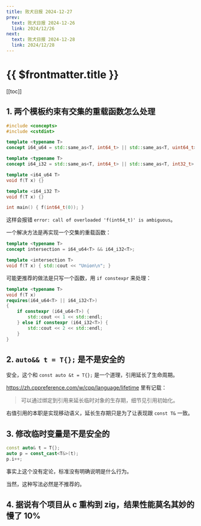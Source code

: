 ```yaml
---
title: 败犬日报 2024-12-27
prev:
  text: 败犬日报 2024-12-26
  link: 2024/12/26
next:
  text: 败犬日报 2024-12-28
  link: 2024/12/28
---
```


# {{ $frontmatter.title }}

[[toc]]

## 1. 两个模板约束有交集的重载函数怎么处理

```cpp
#include <concepts>
#include <cstdint>

template <typename T>
concept i64_u64 = std::same_as<T, int64_t> || std::same_as<T, uint64_t>;

template <typename T>
concept i64_i32 = std::same_as<T, int64_t> || std::same_as<T, int32_t>;

template <i64_u64 T>
void f(T x) {}

template <i64_i32 T>
void f(T x) {}

int main() { f(int64_t(0)); }
```

这样会报错 `error: call of overloaded 'f(int64_t)' is ambiguous`。

一个解决方法是再实现一个交集的重载函数：

```cpp
template <typename T>
concept intersection = i64_u64<T> && i64_i32<T>;

template <intersection T>
void f(T x) { std::cout << "Union\n"; }
```

可能更推荐的做法是只写一个函数，用 `if constexpr` 来处理：

```cpp
template <typename T>
void f(T x)
requires(i64_u64<T> || i64_i32<T>)
{
    if constexpr (i64_u64<T>) {
        std::cout << 1 << std::endl;
    } else if constexpr (i64_i32<T>) {
        std::cout << 2 << std::endl;
    }
}
```

## 2. `auto&& t = T{};` 是不是安全的

安全，这个和 `const auto &t = T{};` 是一个道理，引用延长了生命周期。

<https://zh.cppreference.com/w/cpp/language/lifetime> 里有记载：

> 可以通过绑定到引用来延长临时对象的生存期，细节见引用初始化。

右值引用的本职是实现移动语义，延长生存期只是为了让表现跟 `const T&` 一致。

## 3. 修改临时变量是不是安全的

```cpp
const auto& t = T{};
auto p = const_cast<T&>(t);
p.i++;
```

事实上这个没有定论，标准没有明确说明是什么行为。

当然，这种写法必然是不推荐的。

## 4. 据说有个项目从 c 重构到 zig，结果性能莫名其妙的慢了 10%
